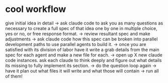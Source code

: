 # cool workflow
give initial idea in detail 
-> ask claude code to ask you as many questions as necessary to create a full spec of that idea one by one in multiple choice, yes or no, or free response format. 
-> review resultant spec and make adjustments 
-> ask claude code how this spec can be broken into parallel development paths to use parallel agents to build it. 
-> once you are satisfied with its division of labor have it write a grab details from the main spec for each agent and make a new file for each. 
-> open up X new claude code instances. ask each claude to think deeply and figure out what details its missing to fully implement its section. 
-> do the question loop again 
-> have it plan out what files it will write and what those will contain 
-> run all of them!
